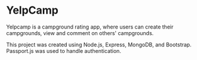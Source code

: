 # YelpCamp

Yelpcamp is a campground rating app, where users can create their campgrounds, view and comment on others' campgrounds.

This project was created using Node.js, Express, MongoDB, and Bootstrap. Passport.js was used to handle authentication.
